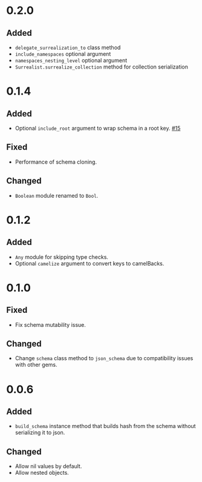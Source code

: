 # 0.2.0
## Added
* `delegate_surrealization_to` class method
* `include_namespaces` optional argument
* `namespaces_nesting_level` optional argument
* `Surrealist.surrealize_collection` method for collection serialization

# 0.1.4
## Added
* Optional `include_root` argument to wrap schema in a root key. [#15](https://github.com/nesaulov/surrealist/pull/15)
## Fixed
* Performance of schema cloning.
## Changed
* `Boolean` module renamed to `Bool`.

# 0.1.2
## Added
* `Any` module for skipping type checks.
* Optional `camelize` argument to convert keys to camelBacks.

# 0.1.0
## Fixed
* Fix schema mutability issue.
## Changed
* Change `schema` class method to `json_schema` due to compatibility issues with other gems.

# 0.0.6
## Added
* `build_schema` instance method that builds hash from the schema without serializing it to json.
## Changed
* Allow nil values by default.
* Allow nested objects.



